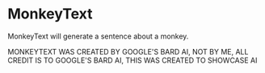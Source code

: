 # MonkeyText
MonkeyText will generate a sentence about a monkey.

MONKEYTEXT WAS CREATED BY GOOGLE'S BARD AI, NOT BY ME, ALL CREDIT IS TO GOOGLE'S BARD AI, THIS WAS CREATED TO SHOWCASE AI
